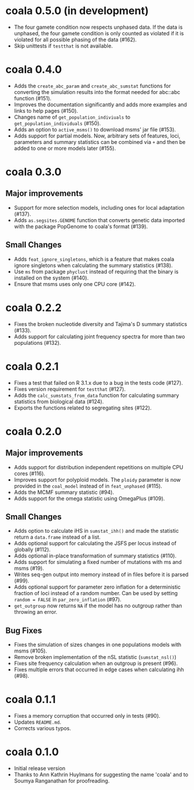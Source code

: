 coala 0.5.0 (in development)
===========

* The four gamete condition now respects unphased data. If the data is unphased,
  the four gamete condition is only counted as violated if it is violated for 
  all possible phasing of the data (#162).
* Skip unittests if `testthat` is not available.



coala 0.4.0
===========

* Adds the `create_abc_param` and `create_abc_sumstat` functions for converting 
  the simulation results into the format needed for abc::abc function (#151).
* Improves the documentation significantly and adds more examples and links to
  help pages (#150).
* Changes name of `get_population_indiviuals` to `get_population_individuals`
  (#150).
* Adds an option to `active_msms()` to download msms' jar file (#153).
* Adds support for partial models. Now, arbitrary sets of features, loci,
  parameters and summary statistics can be combined via `+` and then be
  added to one or more models later (#155).



coala 0.3.0
===========

## Major improvements
* Support for more selection models, including ones for local adaptation (#137).
* Adds `as.segsites.GENOME` function that converts genetic data imported with
  the package PopGenome to coala's format (#139).

## Small Changes
* Adds `feat_ignore_singletons`, which is a feature that makes coala ignore 
  singletons when calculating the summary statistics (#138).
* Use `ms` from package `phyclust` instead of requiring that the binary is
  installed on the system (#140).
* Ensure that msms uses only one CPU core (#142).



coala 0.2.2
===========

* Fixes the broken nucleotide diversity and Tajima's D summary statistics
  (#133).
* Adds support for calculating joint frequency spectra for more than two 
  populations (#132).
  


coala 0.2.1
===========

* Fixes a test that failed on R 3.1.x due to a bug in the tests code (#127).
* Fixes version requirement for `testthat` (#127).
* Adds the `calc_sumstats_from_data` function for calculating summary statistics 
  from biological data (#124).
* Exports the functions related to segregating sites (#122).



coala 0.2.0
===========

## Major improvements
* Adds support for distribution independent repetitions on multiple CPU 
  cores (#116).
* Improves support for polyploid models. The `ploidy` parameter is now
  provided in the `coal_model` instead of in `feat_unphased` (#115).
* Adds the MCMF summary statistic (#94).
* Adds support for the omega statistic using OmegaPlus (#109).

## Small Changes
* Adds option to calculate iHS in `sumstat_ihh()` and made the statistic return
  a `data.frame` instead of a list. 
* Adds optional support for calculating the JSFS per locus instead of 
  globally (#112).
* Adds optional in-place transformation of summary statistics (#110).
* Adds support for simulating a fixed number of mutations with ms and 
  msms (#19).
* Writes seq-gen output into memory instead of in files before it is 
  parsed (#99).
* Adds optional support for parameter zero inflation for a deterministic
  fraction of loci instead of a random number. Can be used by setting
  `random = FALSE` in `par_zero_inflation` (#97).
* `get_outgroup` now returns `NA` if the model has no outgroup rather than 
  throwing an error.

## Bug Fixes
* Fixes the simulation of sizes changes in one populations models with msms (#105).
* Remove broken implementation of the nSL statistic (`sumstat_nsl()`)
* Fixes site frequency calculation when an outgroup is present (#96).
* Fixes multiple errors that occurred in edge cases when calculating ihh (#98).



coala 0.1.1
===========

* Fixes a memory corruption that occurred only in tests (#90).
* Updates `README.md`.
* Corrects various typos.



coala 0.1.0
===========

* Initial release version
* Thanks to Ann Kathrin Huylmans for suggesting the name 'coala' and
  to Soumya Ranganathan for proofreading.
